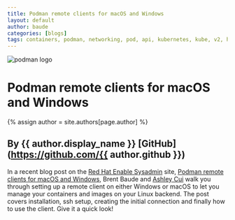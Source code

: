 ```yaml
---
title: Podman remote clients for macOS and Windows 
layout: default
author: baude
categories: [blogs]
tags: containers, podman, networking, pod, api, kubernetes, kube, v2, hpc, windows, mac
---
```

![podman logo](https://podman.io/images/podman.svg)

# Podman remote clients for macOS and Windows 
{% assign author = site.authors[page.author] %}
## By {{ author.display_name }} [GitHub](https://github.com/{{ author.github }})

In a recent blog post on the [Red Hat Enable Sysadmin](https://www.redhat.com/sysadmin/) site, [Podman remote clients for macOS and Windows](https://www.redhat.com/sysadmin/podman-clients-macos-windows), Brent Baude and [Ashley Cui](https://twitter.com/cuicodes) walk you through setting up a remote client on either Windows or macOS to let you manage your containers and images on your Linux backend.  The post covers installation, ssh setup, creating the initial connection and finally how to use the client.  Give it a quick look!
